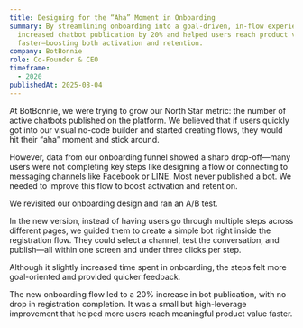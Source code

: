 ```yaml
---
title: Designing for the “Aha” Moment in Onboarding
summary: By streamlining onboarding into a goal-driven, in-flow experience, I
  increased chatbot publication by 20% and helped users reach product value
  faster—boosting both activation and retention.
company: BotBonnie
role: Co-Founder & CEO
timeframe:
  - 2020
publishedAt: 2025-08-04
---
```

At BotBonnie, we were trying to grow our North Star metric: the number of active chatbots published on the platform. We believed that if users quickly got into our visual no-code builder and started creating flows, they would hit their “aha” moment and stick around.

However, data from our onboarding funnel showed a sharp drop-off—many users were not completing key steps like designing a flow or connecting to messaging channels like Facebook or LINE. Most never published a bot. We needed to improve this flow to boost activation and retention.

We revisited our onboarding design and ran an A/B test.

In the new version, instead of having users go through multiple steps across different pages, we guided them to create a simple bot right inside the registration flow. They could select a channel, test the conversation, and publish—all within one screen and under three clicks per step.

Although it slightly increased time spent in onboarding, the steps felt more goal-oriented and provided quicker feedback.

The new onboarding flow led to a 20% increase in bot publication, with no drop in registration completion. It was a small but high-leverage improvement that helped more users reach meaningful product value faster.